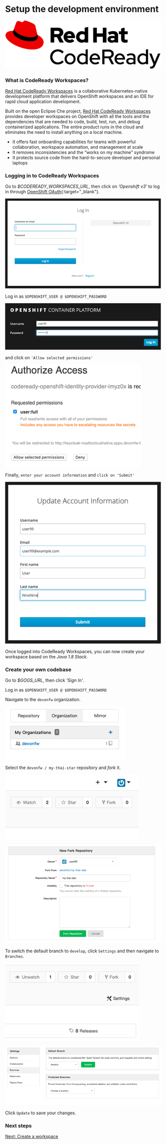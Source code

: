 # Setup the development environment

![CodeReady](images/codeready.png)

### What is CodeReady Workspaces?

[Red Hat CodeReady Workspaces](https://developers.redhat.com/products/codeready-workspaces/overview/) is a collaborative Kubernetes-native development platform that delivers OpenShift workspaces and an IDE for rapid cloud application development.

Built on the open Eclipse Che project, [Red Hat CodeReady Workspaces](https://developers.redhat.com/products/codeready-workspaces/overview/) provides developer workspaces on OpenShift with all the tools and the dependencies that are needed to code, build, test, run, and debug containerized applications. The entire product runs in the cloud and eliminates the need to install anything on a local machine.

* It offers fast onboarding capabilities for teams with powerful collaboration, workspace automation, and management at scale
* It removes inconsistencies and the “works on my machine” syndrome
* It protects source code from the hard-to-secure developer and personal laptops

### Logging in to CodeReady Workspaces

Go to *$CODEREADY_WORKSPACES_URL*, then click on *'Openshift v3'* to log in through [OpenShift OAuth](https://docs.openshift.com/container-platform/3.11/architecture/additional_concepts/authentication.html#oauth){:target="_blank"}.

![CodeReady Workspaces - Log in](images/codeready-oauth.png)

Log in as `$OPENSHIFT_USER @ $OPENSHIFT_PASSWORD`

![CodeReady Workspaces - Log in](images/codeready-login.png)

and click on `'Allow selected permissions'`

![CodeReady Workspaces - Log in](images/codeready-authorize-access.png)

Finally, `enter your account information` and `click on 'Submit'`

![CodeReady Workspaces - Log in](images/codeready-account-information.png)

Once logged into CodeReady Workspaces, you can now create your workspace based on the *Java 1.8 Stack*.

### Create your own codebase

Go to *$GOGS_URL*, then click *'Sign In'*.

Log in as `$OPENSHIFT_USER @ $OPENSHIFT_PASSWORD`

Navigate to the `devonfw` organization.

![Gogs - devonfw](images/setup-gogs1.png)

Select the `devonfw / my-thai-star` repository and *fork* it.

![Gogs - devonfw](images/setup-gogs2.png)

![Gogs - devonfw](images/setup-gogs3.png)

To switch the default branch to `develop`, click `Settings` and then navigate to `Branches`.

![Gogs - devonfw](images/setup-gogs4.png)

![Gogs - devonfw](images/setup-gogs5.png)

Click `Update` to save your changes.

### Next steps

[Next: Create a workspace](docs/workspace.md)